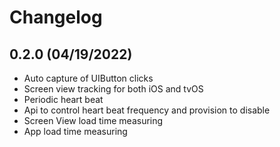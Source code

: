 # Changelog

## 0.2.0 (04/19/2022)
* Auto capture of UIButton clicks
* Screen view tracking for both iOS and tvOS
* Periodic heart beat
* Api to control heart beat frequency and provision to disable
* Screen View load time measuring
* App load time measuring

